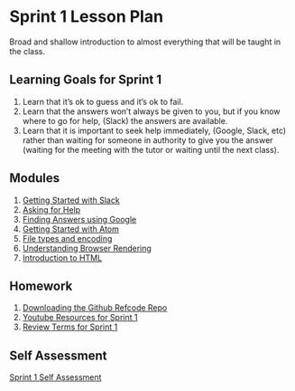 # Sprint 1 Lesson Plan
Broad and shallow introduction to almost everything that will be taught in the class.

## Learning Goals for Sprint 1
1. Learn that it’s ok to guess and it’s ok to fail.
2. Learn that the answers won’t always be given to you, but if you know where to go for help, (Slack) the answers are available.
3. Learn that it is important to seek help immediately, (Google, Slack, etc) rather than waiting for someone in authority to give you the answer (waiting for the meeting with the tutor or waiting until the next class).


## Modules
1. [Getting Started with Slack](../modules/getting-started-with-slack)
1. [Asking for Help](../modules/asking-for-help)
1. [Finding Answers using Google](../modules/finding-answers-using-google)
1. [Getting Started with Atom](../modules/getting-started-with-atom)
1. [File types and encoding](../modules/file-types-and-encoding)
1. [Understanding Browser Rendering](../modules/browser-rendering)
1. [Introduction to HTML](../modules/intro-to-html)

## Homework
1. [Downloading the Github Refcode Repo](../modules/downloading-refcode-repo)
1. [Youtube Resources for Sprint 1](./video-resources/sprint-1)
1. [Review Terms for Sprint 1](./terms-and-vocabulary/sprint-1)

## Self Assessment
[Sprint 1 Self Assessment](./01-sprint-1-self-test)
